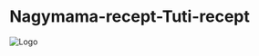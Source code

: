 # Nagymama-recept-Tuti-recept
![Logo](images/https://user-images.githubusercontent.com/90604580/199487683-da1b747b-40ef-44b4-8ab1-4504773b8e16.png
)
